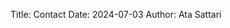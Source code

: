 Title: Contact
Date: 2024-07-03
Author: Ata Sattari
<!-- status: hidden -->
<!-- ![alt text](../pictures/Ata.png) -->
